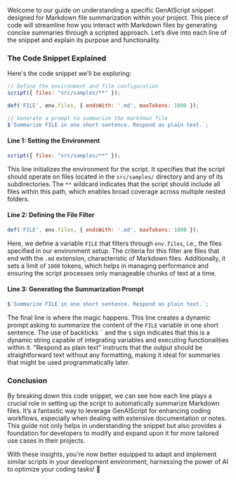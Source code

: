 Welcome to our guide on understanding a specific GenAIScript snippet designed for Markdown file summarization within your project. This piece of code will streamline how you interact with Markdown files by generating concise summaries through a scripted approach. Let’s dive into each line of the snippet and explain its purpose and functionality.

### The Code Snippet Explained

Here's the code snippet we'll be exploring:

```javascript
// Define the environment and file configuration
script({ files: "src/samples/**" });

def('FILE', env.files, { endsWith: '.md', maxTokens: 1000 });

// Generate a prompt to summarize the markdown file
$`Summarize FILE in one short sentence. Respond as plain text.`;
```

#### Line 1: Setting the Environment

```javascript
script({ files: "src/samples/**" });
```

This line initializes the environment for the script. It specifies that the script should operate on files located in the `src/samples/` directory and any of its subdirectories. The `**` wildcard indicates that the script should include all files within this path, which enables broad coverage across multiple nested folders.

#### Line 2: Defining the File Filter

```javascript
def('FILE', env.files, { endsWith: '.md', maxTokens: 1000 });
```

Here, we define a variable `FILE` that filters through `env.files`, i.e., the files specified in our environment setup. The criteria for this filter are files that end with the `.md` extension, characteristic of Markdown files. Additionally, it sets a limit of `1000` tokens, which helps in managing performance and ensuring the script processes only manageable chunks of text at a time.

#### Line 3: Generating the Summarization Prompt

```javascript
$`Summarize FILE in one short sentence. Respond as plain text.`;
```

The final line is where the magic happens. This line creates a dynamic prompt asking to summarize the content of the `FILE` variable in one short sentence. The use of backticks `` ` `` and the `$` sign indicates that this is a dynamic string capable of integrating variables and executing functionalities within it. "Respond as plain text" instructs that the output should be straightforward text without any formatting, making it ideal for summaries that might be used programmatically later.

### Conclusion

By breaking down this code snippet, we can see how each line plays a crucial role in setting up the script to automatically summarize Markdown files. It’s a fantastic way to leverage GenAIScript for enhancing coding workflows, especially when dealing with extensive documentation or notes. This guide not only helps in understanding the snippet but also provides a foundation for developers to modify and expand upon it for more tailored use cases in their projects.

With these insights, you're now better equipped to adapt and implement similar scripts in your development environment, harnessing the power of AI to optimize your coding tasks! 🚀